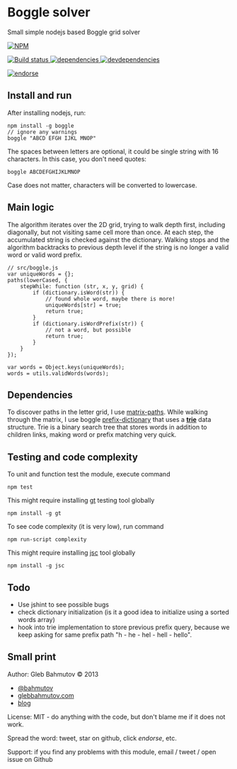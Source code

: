# Boggle solver

Small simple nodejs based Boggle grid solver

[![NPM][boggle-icon] ][boggle-url]

[![Build status][boggle-ci-image] ][boggle-ci-url]
[![dependencies][boggle-dependencies-image] ][boggle-dependencies-url]
[![devdependencies][boggle-devdependencies-image] ][boggle-devdependencies-url]

[![endorse][endorse-image] ][endorse-url]

## Install and run

After installing nodejs, run:

    npm install -g boggle
    // ignore any warnings
    boggle "ABCD EFGH IJKL MNOP"

The spaces between letters are optional, it could be single
string with 16 characters. In this case, you don't need quotes:

    boggle ABCDEFGHIJKLMNOP

Case does not matter, characters will be converted to lowercase.

## Main logic

The algorithm iterates over the 2D grid, trying to walk
depth first, including diagonally, but not
visiting same cell more than once. At each step, the accumulated
string is checked against the dictionary. Walking stops and
the algorithm backtracks to previous depth level if the string
is no longer a valid word or valid word prefix.

    // src/boggle.js
    var uniqueWords = {};
    paths(lowerCased, {
        stepWhile: function (str, x, y, grid) {
            if (dictionary.isWord(str)) {
                // found whole word, maybe there is more!
                uniqueWords[str] = true;
                return true;
            }
            if (dictionary.isWordPrefix(str)) {
                // not a word, but possible
                return true;
            }
        }
    });

    var words = Object.keys(uniqueWords);
    words = utils.validWords(words);

## Dependencies

To discover paths in the letter grid, I use [matrix-paths](https://bitbucket.org/bahmutov/matrix-paths). While walking through the matrix, I use boggle [prefix-dictionary](https://bitbucket.org/bahmutov/prefix-dictionary) that uses a [**trie**](http://en.wikipedia.org/wiki/Trie) data structure. Trie is a binary search tree that stores words in addition to children links, making word or prefix matching very quick.

## Testing and code complexity

To unit and function test the module, execute command

    npm test

This might require installing [gt](https://npmjs.org/package/gt) testing tool globally

    npm install -g gt

To see code complexity (it is very low), run command

    npm run-script complexity

This might require installing [jsc](https://npmjs.org/package/jsc) tool globally

    npm install -g jsc

## Todo

* Use jshint to see possible bugs
* check dictionary initialization (is it a good idea to initialize using a sorted words array)
* hook into trie implementation to store previous prefix query, because we keep asking for same prefix path "h - he - hel - hell - hello".

## Small print

Author: Gleb Bahmutov &copy; 2013

* [@bahmutov](https://twitter.com/bahmutov)
* [glebbahmutov.com](http://glebbahmutov.com)
* [blog](http://glebbahmutov.com/blog)

License: MIT - do anything with the code, but don't blame me if it does not work.

Spread the word: tweet, star on github, click *endorse*, etc.

Support: if you find any problems with this module, email / tweet / open issue on Github


[boggle-icon]: https://nodei.co/npm/boggle.png?downloads=true
[boggle-url]: https://npmjs.org/package/boggle
[boggle-ci-image]: https://travis-ci.org/bahmutov/boggle.png?branch=master
[boggle-ci-url]: https://travis-ci.org/bahmutov/boggle
[boggle-dependencies-image]: https://david-dm.org/bahmutov/boggle.png
[boggle-dependencies-url]: https://david-dm.org/bahmutov/boggle
[boggle-devdependencies-image]: https://david-dm.org/bahmutov/boggle/dev-status.png
[boggle-devdependencies-url]: https://david-dm.org/bahmutov/boggle#info=devDependencies
[endorse-image]: https://api.coderwall.com/bahmutov/endorsecount.png
[endorse-url]: https://coderwall.com/bahmutov
